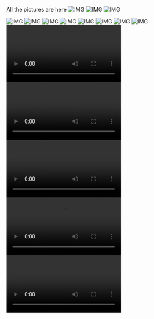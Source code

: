 All the pictures are here
![IMG](https://github.com/trandang0709/NEMS2024Pictures/blob/main/Banquet-Dinner/IMG_3622.JPEG)
![IMG](https://github.com/trandang0709/NEMS2024Pictures/blob/main/Banquet-Dinner/IMG_3626.JPEG)
![IMG](https://github.com/trandang0709/NEMS2024Pictures/blob/main/Banquet-Dinner/IMG_3627.JPEG)

![IMG](https://github.com/trandang0709/NEMS2024Pictures/blob/main/Banquet-Dinner/1000001440.jpg)
![IMG](https://github.com/trandang0709/NEMS2024Pictures/blob/main/Banquet-Dinner/1000001441.jpg)
![IMG](https://github.com/trandang0709/NEMS2024Pictures/blob/main/Banquet-Dinner/1000001442.jpg)
![IMG](https://github.com/trandang0709/NEMS2024Pictures/blob/main/Banquet-Dinner/1000001443.jpg)
![IMG](https://github.com/trandang0709/NEMS2024Pictures/blob/main/Banquet-Dinner/1000001435.jpg)
![IMG](https://github.com/trandang0709/NEMS2024Pictures/blob/main/Banquet-Dinner/1000001436.jpg)
![IMG](https://github.com/trandang0709/NEMS2024Pictures/blob/main/Banquet-Dinner/1000001437.jpg)
![IMG](https://github.com/trandang0709/NEMS2024Pictures/blob/main/Banquet-Dinner/1000001439.jpg)
![](https://github.com/trandang0709/NEMS2024Pictures/blob/main/Banquet-Dinner/IMG_3621.MOV)
![](https://github.com/trandang0709/NEMS2024Pictures/blob/main/Banquet-Dinner/IMG_3622.MOV)
![](https://github.com/trandang0709/NEMS2024Pictures/blob/main/Banquet-Dinner/IMG_3623.MP4)
![](https://github.com/trandang0709/NEMS2024Pictures/blob/main/Banquet-Dinner/IMG_3624.MP4)
![](https://github.com/trandang0709/NEMS2024Pictures/blob/main/Banquet-Dinner/IMG_3625.MP4)
